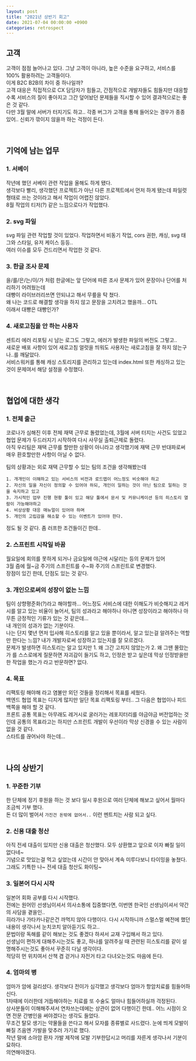 ```yaml
---
layout: post
title: "2021년 상반기 회고"
date: 2021-07-04 00:00:00 +0900
categories: retrospect
---
```



## 고객
고객이 점점 늘어나고 있다. 그냥 고객이 아니라, 높은 수준을 요구하고, 서비스를 100% 활용하려는 고객들이다.  
이게 B2C B2B의 차이 중 하나일까?  
고객 대응은 직접적으로 CX 담당자가 힘들고, 간점적으로 개발자들도 힘들지만 대응할수록 서비스의 질이 좋아지고 그간 덮어놨던 문제들을 직시할 수 있어 결과적으로는 좋은 것 같다.  
다만 3월 말에 서버가 터지기도 하고.. 각종 버그가 고객을 통해 들어오는 경우가 종종 있어.. 신뢰가 깎이지 않을까 하는 걱정이 든다.  

<br />

## 기억에 남는 업무
### 1. 서베이
작년에 했던 서베이 관련 작업을 올해도 하게 됐다.  
생각보다 빨리, 생각했던 프로젝트가 아닌 다른 프로젝트에서 먼저 하게 됐는데 파일럿 형태로 쓰는 것이라고 해서 작업이 어렵진 않았다.  
8월 작업의 티저(?) 같은 느낌으로다가 작업했다.  
### 2. svg 파일
svg 파일 관련 작업할 것이 있었다.
작업하면서 비동기 작업, cors 권한, 캐싱, svg 태그와 스타일, 유저 케이스 등등..  
여러 이슈를 모두 건드리면서 작업한 것 같다.  
### 3. 한글 조사 문제
을/를/은/는/이/가 처럼 한글에는 앞 단어에 따른 조사 문제가 있어 문장이나 단어를 처리하기 어려웠는데  
대빵이 라이브러리쓰면 안되냐고 해서 무릎을 탁 쳤다.  
왜 나는 코드로 해결할 생각을 하지 않고 문장을 고치려고 했을까... OTL  
이래서 대빵은 대빵인가?  
### 4. 새로고침을 안 하는 사용자
센트리 에러 리포팅 시 남는 로그도 그렇고, 에러가 발생한 파일의 버전도 그렇고..  
새로운 배포 사항이 있어 새로고침 얼럿을 띄워도 사용자는 새로고침을 잘 하지 않는구나..를 깨달았다.  
서비스워커를 통해 캐싱 스토리지를 관리하고 있는데 index.html 또한 캐싱하고 있는 것이 문제여서 해당 설정을 수정했다.  

<br />

## 협업에 대한 생각
### 1. 전체 출근
코로나가 심해진 이후 전체 재택 근무로 돌렸었는데, 3월에 서버 터지는 사건도 있었고 협업 문제가 두드러지기 시작하여 다시 사무실 출퇴근제로 돌렸다.  
아직 우리팀은 재택 근무를 할만한 상황이 아니라고 생각했기에 재택 근무 반대파로써 매우 환호할만한 사항이 아닐 수 없다.  

팀의 상황과는 외로 재택 근무할 수 있는 팀의 조건을 생각해봤는데 
```
1. 개개인이 이해하고 있는 서비스의 비전과 로드맵이 어느정도 비슷해야 하고 
2. 자신의 일을 자신이 정의할 수 있어야 하되, 개인이 일하는 것이 아닌 팀으로 일하는 것을 숙지하고 있고 
3. 가시적인 업무 진행 현황 툴이 있고 해당 툴에서 문서 및 커뮤니케이션 등의 히스토리 열람이 가능해야하고 
4. 비상상황 대응 매뉴얼이 있어야 하며 
5. 개인의 고립감을 해소할 수 있는 이벤트가 있어야 한다.
```
정도 될 것 같다. 좀 러프한 조건들이긴 한데..  

### 2. 스프린트 시작일 바꿈
월요일에 회의를 못하게 되거나 금요일에 야근에 시달리는 등의 문제가 있어  
3월 즘에 월~금 주기의 스프린트를 수~화 주기의 스프린트로 변경했다.  
장점이 있긴 한데, 단점도 있는 것 같다.  

### 3. 개인으로써의 성장이 없는 느낌
팀이 상향평준화(?)라고 해야할까... 어느정도 서비스에 대한 이해도가 비슷해지고 레거시를 알고 있는 비율이 늘어서, 팀의 성과라고 해야하나 아니면 성장이라고 해야하나 아무튼 긍정적인 기류가 있는 것 같은데...  
내 개인의 성과가 없는 기분이다.  
나는 단지 몇년 먼저 입사해 히스토리를 알고 있을 뿐이라서, 알고 있는걸 알려주는 역할만 한다는 느낌? 내가 개발자로써 성장하고 있는지를 잘 모르겠다.  
문제가 발생하면 히스토리는 알고 있지만 1. 왜 그간 고치지 않았는가 2. 왜 그땐 몰랐는가 를 스스로에게 질문하면 자괴감이 들기도 하고, 인정은 받고 싶은데 막상 인정받을만한 작업을 했는가 라고 반문하면? 없다.  

### 4. 목표
리팩토링 해야해 라고 염불만 외던 것들을 정리해서 목표를 세웠다.  
백엔드 협업 목표는 디지게 많지만 일단 목표 리팩토링 부터.. 그 다음은 협업이나 피드백쪽을 해야 할 것 같다.  
프론트 공통 목표는 아무래도 레거시로 굴러가는 레포지터리를 야금야금 버전업하는 것인데 공통의 목표라고는 하지만 스프린트 개발이 우선이라 막상 신경쓸 수 있는 사람이 없을 것 같다.  
스타트를 끊어놔야 하는데...  

<br />

## 나의 상반기
### 1. 꾸준한 기부
한 단체에 정기 후원을 하는 것 보다 일시 후원으로 여러 단체에 해보고 싶어서 월마다 조금씩 기부 했다.  
돈 더 많이 벌어서 `가진건 돈밖에 없어서..` 이런 멘트치는 사람 되고 싶다.  

### 2. 신용 대출 청산
아직 전세 대출이 있지만 신용 대출은 청산했다. 모두 상환했고 앞으로 이자 빠질 일이 없다네~  
기념으로 맛있는걸 먹고 싶었는데 시간이 안 맞아서 계속 미루다보니 타이밍을 놓쳤다.  
그래도 기특한 나~ 전세 대출 청산도 화이팅~  

### 3. 일본어 다시 시작
일본어 회화 공부를 다시 시작했다.  
전에는 원어민 선생님이셔서 의사소통에 집중했다면, 이번엔 한국인 선생님이셔서 약간의 사담을 곁을인..  
히라가나 가타카나같은건 까먹지 않아 다행이다. 다시 시작하니까 스멀스멀 예전에 했던 내용이 생각나서 눈치코치 알아듣기도 하고..  
문법이랑 독해를 같이 해보는 것도 좋겠다 하셔서 교재 구입해서 하고 있다.  
선생님이 편하게 대해주시는것도 좋고, 하나를 알려주실 때 관련된 히스토리를 같이 설명해주시는것도 좋아서 꾸준히 다닐 생각이다.  
적당히 먼 위치여서 산책 겸 걷거나 자전거 타고 다녀오는것도 마음에 든다.  

### 4. 엄마의 병
엄마가 암에 걸리셨다. 생각보다 전이가 심각했고 생각보다 엄마가 항암치료를 힘들어하신다.  
1차때에 이러한데 거듭해야하는 치료를 또 수술도 얼마나 힘들어하실까 걱정된다.  
상사분들이 이해해주셔서 연차쓰는데에는 상관이 없어 다행이긴 한데.. 어느 시점이 오면 전문 간병인을 써야겠다는 생각도 들었다.  
무조건 탈모 생기는 약물들을 쓴다고 해서 모자를 종류별로 사드렸다. 눈에 띄게 모발이 빠질 즈음엔 가발을 맞추러 가기로 했다.  
작년 말에 소아암 환자 가발 제작에 모발 기부한답시고 머리를 자른게 생각나서 기분이 묘하다.  
의연해야겠다.  
